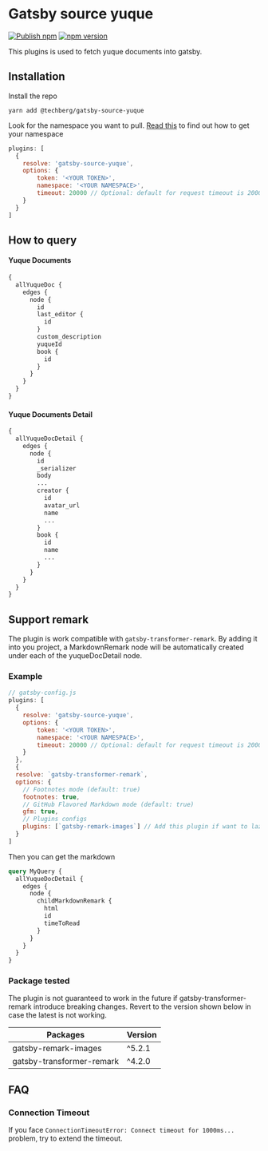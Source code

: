 # Gatsby source yuque

[![Publish npm](https://github.com/lee1409/gatsby-source-yuque/actions/workflows/npm-publish.yml/badge.svg)](https://github.com/lee1409/gatsby-source-yuque/actions/workflows/npm-publish.yml)
[![npm version](https://badge.fury.io/js/%40techberg%2Fgatsby-source-yuque.svg)](https://badge.fury.io/js/%40techberg%2Fgatsby-source-yuque)

This plugins is used to fetch yuque documents into gatsby.

## Installation

Install the repo

`yarn add @techberg/gatsby-source-yuque` 


Look for the namespace you want to pull. [Read this](https://www.yuque.com/yuque/developer/repo) to 
find out how to get your namespace

```js
plugins: [
  {
    resolve: 'gatsby-source-yuque',
    options: {
        token: '<YOUR TOKEN>',
        namespace: '<YOUR NAMESPACE>',
        timeout: 20000 // Optional: default for request timeout is 20000
    }
  }
]
```

## How to query

#### Yuque Documents

```graphql
{
  allYuqueDoc {
    edges {
      node {
        id
        last_editor {
          id
        }
        custom_description
        yuqueId
        book {
          id
        }
      }
    }
  }
}
```

#### Yuque Documents Detail

```graphql
{
  allYuqueDocDetail {
    edges {
      node {
        id
        _serializer
        body
        ...
        creator {
          id
          avatar_url
          name
          ...
        }
        book {
          id
          name
          ...
        }
      }
    }
  }
}
```

## Support remark

The plugin is work compatible with `gatsby-transformer-remark`. By adding it into you project, a MarkdownRemark node will be automatically created under each of the yuqueDocDetail node. 

### Example

```js
// gatsby-config.js
plugins: [
  {
    resolve: 'gatsby-source-yuque',
    options: {
        token: '<YOUR TOKEN>',
        namespace: '<YOUR NAMESPACE>',
        timeout: 20000 // Optional: default for request timeout is 20000
    }
  },
  {
  resolve: `gatsby-transformer-remark`,
  options: {
    // Footnotes mode (default: true)
    footnotes: true,
    // GitHub Flavored Markdown mode (default: true)
    gfm: true,
    // Plugins configs
    plugins: [`gatsby-remark-images`] // Add this plugin if want to lazy load the image
  }
]
```

Then you can get the markdown

```graphql
query MyQuery {
  allYuqueDocDetail {
    edges {
      node {
        childMarkdownRemark {
          html
          id
          timeToRead
        }
      }
    }
  }
}

```


### Package tested

The plugin is not guaranteed to work in the future if gatsby-transformer-remark introduce breaking changes. Revert to the version shown below in case the latest is not working.

| Packages                  | Version |
| ------------------------- | ------- |
| gatsby-remark-images      | ^5.2.1  |
| gatsby-transformer-remark | ^4.2.0  |

## FAQ

### Connection Timeout

If you face `ConnectionTimeoutError: Connect timeout for 1000ms...` problem, 
try to extend the timeout.